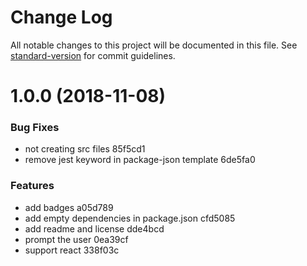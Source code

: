 # Change Log

All notable changes to this project will be documented in this file. See [standard-version](https://github.com/conventional-changelog/standard-version) for commit guidelines.

<a name="1.0.0"></a>

# 1.0.0 (2018-11-08)

### Bug Fixes

- not creating src files 85f5cd1
- remove jest keyword in package-json template 6de5fa0

### Features

- add badges a05d789
- add empty dependencies in package.json cfd5085
- add readme and license dde4bcd
- prompt the user 0ea39cf
- support react 338f03c
